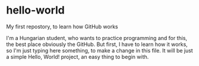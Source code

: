 # hello-world
My first repostory, to learn how GitHub works

I'm a Hungarian student, who wants to practice programming and for this, the best place obviously the GitHub. But first, I have to learn how it works, so I'm just typing here something, to make a change in this file. It will be just a simple Hello, World! project, an easy thing to begin with.
